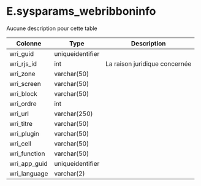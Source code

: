 # E.sysparams_webribboninfo

Aucune description pour cette table

Colonne|Type|Description
---|---|---
wri_guid|uniqueidentifier|
wri_rjs_id|int|La raison juridique concernée 
wri_zone|varchar(50)|
wri_screen|varchar(50)|
wri_block|varchar(50)|
wri_ordre|int|
wri_url|varchar(250)|
wri_titre|varchar(50)|
wri_plugin|varchar(50)|
wri_cell|varchar(50)|
wri_function|varchar(50)|
wri_app_guid|uniqueidentifier|
wri_language|varchar(2)|
